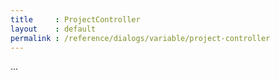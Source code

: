 ```yaml
---
title     : ProjectController
layout    : default
permalink : /reference/dialogs/variable/project-controller
---
```


...
